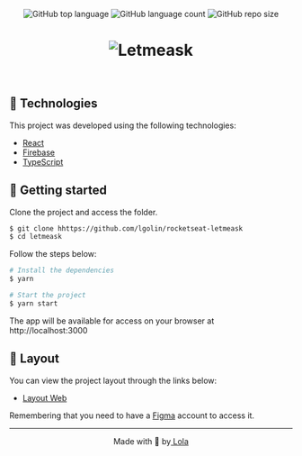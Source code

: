 <p align="center">
<img alt="GitHub top language" src="https://img.shields.io/github/languages/top/lgolin/rocketseat-letmeask?color=%23e559f9">

<img alt="GitHub language count" src="https://img.shields.io/github/languages/count/lgolin/rocketseat-letmeask?color=%23e559f9">
  
<img alt="GitHub repo size" src="https://img.shields.io/github/repo-size/lgolin/rocketseat-letmeask?color=%23e559f9">

<h1 align="center">
    <img alt="Letmeask" title="Letmeask" />
</h1>

<br>

## 🧪 Technologies

This project was developed using the following technologies:

- [React](https://reactjs.org)
- [Firebase](https://firebase.google.com/)
- [TypeScript](https://www.typescriptlang.org/)

## 🚀 Getting started

Clone the project and access the folder.

```bash
$ git clone hhttps://github.com/lgolin/rocketseat-letmeask
$ cd letmeask
```

Follow the steps below:
```bash
# Install the dependencies
$ yarn

# Start the project
$ yarn start
```
The app will be available for access on your browser at http://localhost:3000

## 🔖 Layout

You can view the project layout through the links below:

- [Layout Web](https://www.figma.com/file/u0BQK8rCf2KgzcukdRRCWh/Letmeask/duplicate) 

Remembering that you need to have a [Figma](http://figma.com/) account to access it.

---

<p align="center">Made with 💜 by<a href="https://github.com/lgolin" target="_blank"> Lola</a></p>

